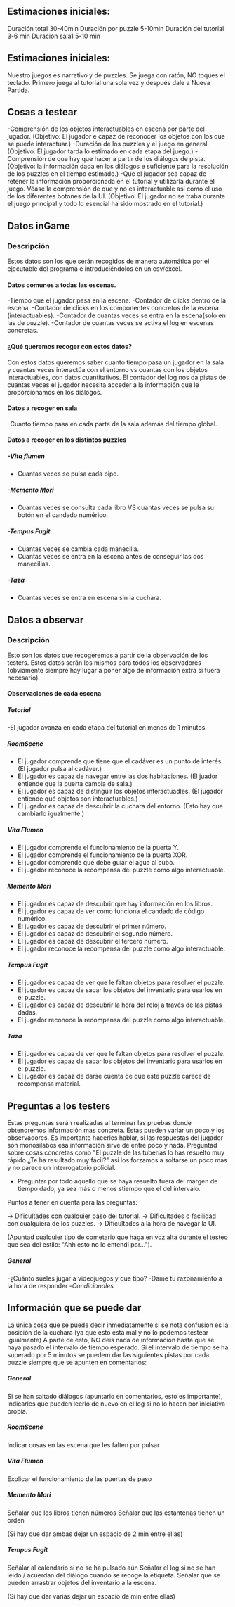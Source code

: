 ## Estimaciones iniciales:

Duración total 30-40min
Duración por puzzle 5-10min
Duración del tutorial 3-6 min
Duración sala1 5-10 min

## Estimaciones iniciales:

Nuestro juegos es narrativo y de puzzles. Se juega con ratón, NO toques el teclado. Primero juega al tutorial una sola vez y después dale a Nueva Partida.

## Cosas a testear

-Comprensión de los objetos interactuables en escena por parte del jugador. (Objetivo: El jugador e capaz de reconocer los objetos con los que se puede interactuar.)
-Duración de los puzzles y el juego en general. (Objetivo: El jugador tarda lo estimado en cada etapa del juego.)
-Comprensión de que hay que hacer a partir de los diálogos de pista. (Objetivo: la información dada en los diálogos e suficiente para la resolución de los puzzles en el tiempo estimado.)
-Que el jugador sea capaz de retener la información proporcionada en el tutorial y utilizarla durante el juego. Véase la comprensión de que y no es interactuable así como el uso de los diferentes botones de la UI. (Objetivo: El jugador no se traba durante el juego principal y todo lo esencial ha sido mostrado en el tutorial.)

## Datos inGame
### Descripción
Estos datos son los que serán recogidos de manera automática por el ejecutable del programa e introduciéndolos en un csv/excel.
#### Datos comunes a todas las escenas.
-Tiempo que el jugador pasa en la escena.
-Contador de clicks dentro de la escena.
-Contador de clicks en los componentes concretos de la escena (interactuables).
-Contador de cuantas veces se entra en la escena(solo en las de puzzle).
-Contador de cuantas veces se activa el log en escenas concretas.

#### ¿Qué queremos recoger con estos datos?

Con estos datos queremos saber cuanto tiempo pasa un jugador en la sala y cuantas veces interactúa con el entorno vs cuantas con los objetos interactuables, con datos cuantitativos. El contador del log nos da pistas de cuantas veces el jugador necesita acceder a la información que le proporcionamos en los diálogos.
#### Datos a recoger en sala
-Cuanto tiempo pasa en cada parte de la sala además del tiempo global.

#### Datos a recoger en los distintos puzzles
##### -Vita flumen

- Cuantas veces se pulsa cada pipe.

##### -Memento Mori

- Cuantas veces se consulta cada libro VS cuantas veces se pulsa su botón en el candado numérico.

##### -Tempus Fugit

- Cuantas veces se cambia cada manecilla.
- Cuantas veces se entra en la escena antes de conseguir las dos manecillas.

##### -Taza

- Cuantas veces se entra en escena sin la cuchara.

## Datos a observar
### Descripción
Esto son  los datos que recogeremos a partir de la observación de los testers. Estos datos serán los mismos para todos los observadores (obviamente siempre hay lugar a poner algo de información extra si fuera necesario). 
#### Observaciones de cada escena


##### Tutorial

-El jugador avanza en cada etapa del tutorial en menos de 1 minutos.

##### RoomScene
- El jugador comprende que tiene que el cadáver es un punto de interés. (El jugador pulsa al cadáver.)
- El jugador es capaz de navegar entre las dos habitaciones. (El juador entiende que la puerta cambia de sala.)
- El jugador es capaz de distinguir los objetos interactuadles. (El jugador entiende qué objetos son interactuables.)
- El jugador es capaz de descubrir la cuchara del entorno. (Esto hay que cambiarlo igualmente.)

##### Vita Flumen
- El jugador comprende el funcionamiento de la puerta Y.
- El jugador comprende el funcionamiento de la puerta XOR.
- El jugador comprende que debe guiar el agua al cubo.
- El jugador reconoce la recompensa del puzzle como algo interactuable.

##### Memento Mori
- El jugador es capaz de descubrir que hay información en los libros.
- El jugador es capaz de ver como funciona el candado de código numérico.
- El jugador es capaz de descubrir el primer número.
- El jugador es capaz de descubrir el  segundo número.
- El jugador es capaz de descubrir el tercero número.
- El jugador reconoce la recompensa del puzzle como algo interactuable.

##### Tempus Fugit
- El jugador es capaz de ver que le faltan objetos para resolver el puzzle.
- El jugador es capaz de sacar los objetos del inventario para usarlos en el puzzle.
- El jugador es capaz de descubrir la hora del reloj a través de las pistas dadas.
- El jugador reconoce la recompensa del puzzle como algo interactuable.

##### Taza
- El jugador es capaz de ver que le faltan objetos para resolver el puzzle.
- El jugador es capaz de sacar los objetos del inventario para usarlos en el puzzle.
- El jugador es capaz de darse cuenta de que este puzzle carece de recompensa material.


## Preguntas a los testers

Estas preguntas serán realizadas al terminar las pruebas donde obtendremos información mas concreta. Estas pueden variar un poco y los observadores. Es importante hacerles hablar, si las respuestas del jugador son monosílabos esa información sirve de entre poco y nada. Preguntad sobre cosas concretas como "El puzzle de las tuberías lo has resuelto muy rápido ¿Te ha resultado muy fácil?" así los forzamos a soltarse un poco mas y no parece un interrogatorio policial.

- Preguntar por todo aquello que se haya resuelto fuera del margen de tiempo dado, ya sea más o menos stiempo que el del intervalo.

Puntos a tener en cuenta para las preguntas:

-> Dificultades con cualquier paso del tutorial.
-> Dificultades o facilidad con cualquiera de los puzzles.
-> Dificultades a la hora de navegar la UI.

(Apuntad cualquier tipo de cometario que haga en voz alta durante el testeo que sea del estilo: "Ahh esto no lo entendi por...").

##### General

-¿Cuánto sueles jugar a videojuegos y que tipo?
-Dame tu razonamiento a la hora de responder
-*Condicionales*

## Información que se puede dar

La única cosa que se puede decir inmediatamente si se nota confusión es la posición de la cuchara (ya que esto está mal y no lo podemos testear igualmente)
A parte de esto, NO deis nada de información hasta que se haya pasado el intervalo de tiempo esperado. Si el intervalo de tiempo se ha superado por 5 minutos se puedem dar las siguientes pistas por cada puzzle siempre que se apunten en comentarios:

##### General

Si se han saltado diálogos (apuntarlo en comentarios, esto es importante), indicarles que pueden leerlo de nuevo en el log si no lo hacen por iniciativa propia.

##### RoomScene

Indicar cosas en las escena que les falten por pulsar

##### Vita Flumen

Explicar el funcionamiento de las puertas de paso

##### Memento Mori

Señalar que los libros tienen números 
Señalar que las estanterías tienen un orden

(Si hay que dar ambas dejar un espacio de 2 min entre ellas)

##### Tempus Fugit

Señalar al calendario si no se ha pulsado aún
Señalar el log si no se han leido / acuerdan del diálogo cuando se recoge la etiqueta.
Señalar que se pueden arrastrar objetos del inventario a la escena.

(Si hay que dar varias dejar un espacio de  min entre ellas)

